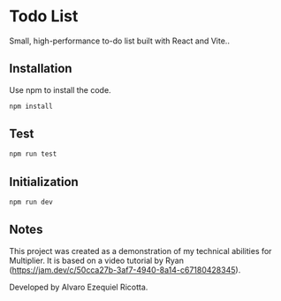 # Todo List 

Small, high-performance to-do list built with React and Vite..

## Installation

Use npm to install the code.

```bash
npm install
```

## Test
```bash
npm run test
```

## Initialization
```bash
npm run dev
```


## Notes

This project was created as a demonstration of my technical abilities for Multiplier. It is based on a video tutorial by Ryan (https://jam.dev/c/50cca27b-3af7-4940-8a14-c67180428345). 

Developed by Alvaro Ezequiel Ricotta.